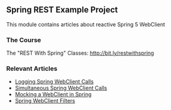 ## Spring REST Example Project

This module contains articles about reactive Spring 5 WebClient

### The Course
The "REST With Spring" Classes: http://bit.ly/restwithspring

### Relevant Articles
- [Logging Spring WebClient Calls](https://www.baeldung.com/spring-log-webclient-calls)
- [Simultaneous Spring WebClient Calls](https://www.baeldung.com/spring-webclient-simultaneous-calls)
- [Mocking a WebClient in Spring](https://www.baeldung.com/spring-mocking-webclient)
- [Spring WebClient Filters](https://www.baeldung.com/spring-webclient-filters)
